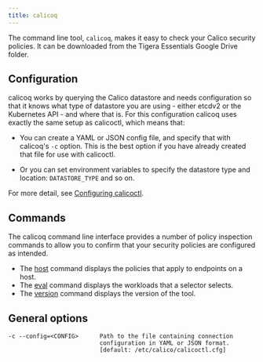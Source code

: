 ```yaml
---
title: calicoq
---
```


The command line tool, `calicoq`, makes it easy to check your Calico security
policies.  It can be downloaded from the Tigera Essentials Google Drive folder.

## Configuration

calicoq works by querying the Calico datastore and needs configuration so that
it knows what type of datastore you are using - either etcdv2 or the Kubernetes
API - and where that is.  For this configuration calicoq uses exactly the same
setup as calicoctl, which means that:

- You can create a YAML or JSON config file, and specify that with calicoq's
  `-c` option.  This is the best option if you have already created that file
  for use with calicoctl.

- Or you can set environment variables to specify the datastore type and
  location: `DATASTORE_TYPE` and so on.

For more detail, see
[Configuring calicoctl]({{site.baseurl}}/{{page.version}}/reference/calicoctl/setup).

## Commands

The calicoq command line interface provides a number of policy inspection
commands to allow you to confirm that your security policies are configured
as intended.

- The [host]({{site.baseurl}}/{{page.version}}/reference/calicoq/host) command
  displays the policies that apply to endpoints on a host.
- The [eval]({{site.baseurl}}/{{page.version}}/reference/calicoq/eval) command
  displays the workloads that a selector selects.
- The [version]({{site.baseurl}}/{{page.version}}/reference/calicoq/version)
  command displays the version of the tool.

## General options

```
-c --config=<CONFIG>      Path to the file containing connection
                          configuration in YAML or JSON format.
                          [default: /etc/calico/calicoctl.cfg]
```
